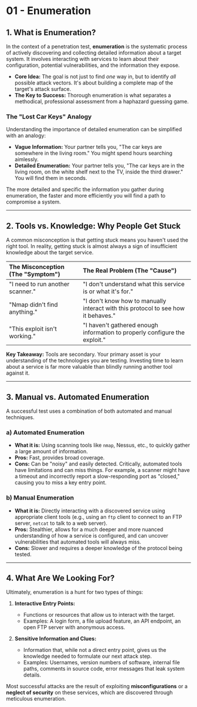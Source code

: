 # 01 - Enumeration

## 1. What is Enumeration?

In the context of a penetration test, **enumeration** is the systematic process of actively discovering and collecting detailed information about a target system. It involves interacting with services to learn about their configuration, potential vulnerabilities, and the information they expose.

*   **Core Idea:** The goal is not just to find *one* way in, but to identify *all* possible attack vectors. It's about building a complete map of the target's attack surface.
*   **The Key to Success:** Thorough enumeration is what separates a methodical, professional assessment from a haphazard guessing game.

### The "Lost Car Keys" Analogy
Understanding the importance of detailed enumeration can be simplified with an analogy:

*   **Vague Information:** Your partner tells you, "The car keys are somewhere in the living room." You might spend hours searching aimlessly.
*   **Detailed Enumeration:** Your partner tells you, "The car keys are in the living room, on the white shelf next to the TV, inside the third drawer." You will find them in seconds.

The more detailed and specific the information you gather during enumeration, the faster and more efficiently you will find a path to compromise a system.

---

## 2. Tools vs. Knowledge: Why People Get Stuck

A common misconception is that getting stuck means you haven't used the right tool. In reality, getting stuck is almost always a sign of insufficient knowledge about the target service.

| The Misconception (The "Symptom") | The Real Problem (The "Cause") |
| :--- | :--- |
| "I need to run another scanner." | "I don't understand what this service is or what it's for." |
| "Nmap didn't find anything." | "I don't know how to manually interact with this protocol to see how it behaves." |
| "This exploit isn't working." | "I haven't gathered enough information to properly configure the exploit." |

**Key Takeaway:** Tools are secondary. Your primary asset is your understanding of the technologies you are testing. Investing time to learn about a service is far more valuable than blindly running another tool against it.

---

## 3. Manual vs. Automated Enumeration

A successful test uses a combination of both automated and manual techniques.

### a) Automated Enumeration
*   **What it is:** Using scanning tools like `nmap`, Nessus, etc., to quickly gather a large amount of information.
*   **Pros:** Fast, provides broad coverage.
*   **Cons:** Can be "noisy" and easily detected. Critically, automated tools have limitations and can miss things. For example, a scanner might have a timeout and incorrectly report a slow-responding port as "closed," causing you to miss a key entry point.

### b) Manual Enumeration
*   **What it is:** Directly interacting with a discovered service using appropriate client tools (e.g., using an `ftp` client to connect to an FTP server, `netcat` to talk to a web server).
*   **Pros:** Stealthier, allows for a much deeper and more nuanced understanding of how a service is configured, and can uncover vulnerabilities that automated tools will always miss.
*   **Cons:** Slower and requires a deeper knowledge of the protocol being tested.

---

## 4. What Are We Looking For?

Ultimately, enumeration is a hunt for two types of things:

1.  **Interactive Entry Points:**
    *   Functions or resources that allow us to interact with the target.
    *   Examples: A login form, a file upload feature, an API endpoint, an open FTP server with anonymous access.

2.  **Sensitive Information and Clues:**
    *   Information that, while not a direct entry point, gives us the knowledge needed to formulate our next attack step.
    *   Examples: Usernames, version numbers of software, internal file paths, comments in source code, error messages that leak system details.

Most successful attacks are the result of exploiting **misconfigurations** or a **neglect of security** on these services, which are discovered through meticulous enumeration.
